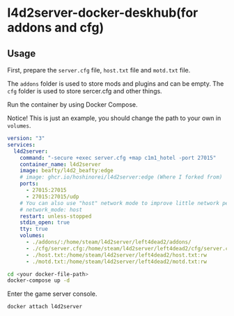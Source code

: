 # l4d2server-docker-deskhub(for addons and cfg)

## Usage

First, prepare the `server.cfg` file, `host.txt` file and `motd.txt` file.

The `addons` folder is used to store mods and plugins and can be empty.
The `cfg` folder is used to store sercer.cfg and other things.

Run the container by using Docker Compose.

Notice! This is just an example, you should change the path to your own in `volumes`.

```yml
version: "3"
services:
  l4d2server:
    command: "-secure +exec server.cfg +map c1m1_hotel -port 27015"
    container_name: l4d2server
    image: beafty/l4d2_beafty:edge
    # image: ghcr.io/hoshinorei/l4d2server:edge (Where I forked from)
    ports:
      - 27015:27015
      - 27015:27015/udp
    # You can also use "host" network mode to improve little network performance.
    # network_mode: host
    restart: unless-stopped
    stdin_open: true
    tty: true
    volumes:
      - ./addons/:/home/steam/l4d2server/left4dead2/addons/
      - ./cfg/server.cfg:/home/steam/l4d2server/left4dead2/cfg/server.cfg:rw
      - ./host.txt:/home/steam/l4d2server/left4dead2/host.txt:rw
      - ./motd.txt:/home/steam/l4d2server/left4dead2/motd.txt:rw
```

```bash
cd <your docker-file-path>
docker-compose up -d
```

Enter the game server console.

```bash
docker attach l4d2server
```
